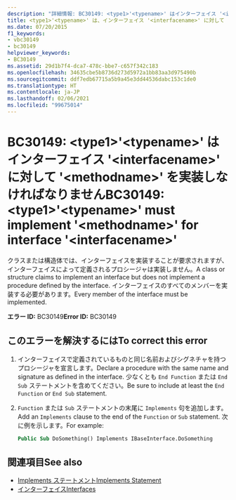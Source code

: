 ```yaml
---
description: "詳細情報: BC30149: <type1>'<typename>' はインターフェイス '<interfacename>' に対して '<methodname>' を実装しなければなりません"
title: <type1>'<typename>' は、インターフェイス '<interfacename>' に対して '<methodname>' を実装しなければなりません。
ms.date: 07/20/2015
f1_keywords:
- vbc30149
- bc30149
helpviewer_keywords:
- BC30149
ms.assetid: 29d1b7f4-dca7-478c-bbe7-c657f342c183
ms.openlocfilehash: 34635cbe5b8736d273d5972a1bb83aa3d975490b
ms.sourcegitcommit: ddf7edb67715a5b9a45e3dd44536dabc153c1de0
ms.translationtype: HT
ms.contentlocale: ja-JP
ms.lasthandoff: 02/06/2021
ms.locfileid: "99675014"
---
```

# <a name="bc30149-type1typename-must-implement-methodname-for-interface-interfacename"></a><span data-ttu-id="87331-103">BC30149: \<type1>'\<typename>' はインターフェイス '\<interfacename>' に対して '\<methodname>' を実装しなければなりません</span><span class="sxs-lookup"><span data-stu-id="87331-103">BC30149: \<type1>'\<typename>' must implement '\<methodname>' for interface '\<interfacename>'</span></span>

<span data-ttu-id="87331-104">クラスまたは構造体では、インターフェイスを実装することが要求されますが、インターフェイスによって定義されるプロシージャは実装しません。</span><span class="sxs-lookup"><span data-stu-id="87331-104">A class or structure claims to implement an interface but does not implement a procedure defined by the interface.</span></span> <span data-ttu-id="87331-105">インターフェイスのすべてのメンバーを実装する必要があります。</span><span class="sxs-lookup"><span data-stu-id="87331-105">Every member of the interface must be implemented.</span></span>

 <span data-ttu-id="87331-106">**エラー ID:** BC30149</span><span class="sxs-lookup"><span data-stu-id="87331-106">**Error ID:** BC30149</span></span>

## <a name="to-correct-this-error"></a><span data-ttu-id="87331-107">このエラーを解決するには</span><span class="sxs-lookup"><span data-stu-id="87331-107">To correct this error</span></span>

1. <span data-ttu-id="87331-108">インターフェイスで定義されているものと同じ名前およびシグネチャを持つプロシージャを宣言します。</span><span class="sxs-lookup"><span data-stu-id="87331-108">Declare a procedure with the same name and signature as defined in the interface.</span></span> <span data-ttu-id="87331-109">少なくとも `End Function` または `End Sub` ステートメントを含めてください。</span><span class="sxs-lookup"><span data-stu-id="87331-109">Be sure to include at least the `End Function` or `End Sub` statement.</span></span>

2. <span data-ttu-id="87331-110">`Function` または `Sub` ステートメントの末尾に `Implements` 句を追加します。</span><span class="sxs-lookup"><span data-stu-id="87331-110">Add an `Implements` clause to the end of the `Function` or `Sub` statement.</span></span> <span data-ttu-id="87331-111">次に例を示します。</span><span class="sxs-lookup"><span data-stu-id="87331-111">For example:</span></span>

    ```vb
    Public Sub DoSomething() Implements IBaseInterface.DoSomething
    ```

## <a name="see-also"></a><span data-ttu-id="87331-112">関連項目</span><span class="sxs-lookup"><span data-stu-id="87331-112">See also</span></span>

- [<span data-ttu-id="87331-113">Implements ステートメント</span><span class="sxs-lookup"><span data-stu-id="87331-113">Implements Statement</span></span>](../statements/implements-statement.md)
- [<span data-ttu-id="87331-114">インターフェイス</span><span class="sxs-lookup"><span data-stu-id="87331-114">Interfaces</span></span>](../../programming-guide/language-features/interfaces/index.md)
